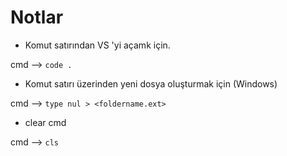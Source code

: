 # Notlar

* Komut satırından VS 'yi açamk için.

cmd --> `` code . ``

* Komut satırı üzerinden yeni dosya oluşturmak için (Windows)

cmd --> `` type nul > <foldername.ext> ``

* clear cmd

cmd --> `` cls ``


